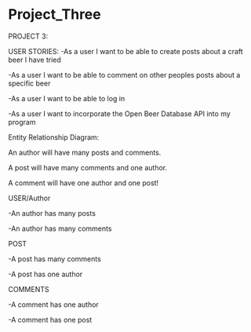 # Project_Three


PROJECT 3:

USER STORIES:
-As a user I want to be able to create posts about a craft beer I have tried

-As a user I want to be able to comment on other peoples posts about a specific beer

-As a user I want to be able to log in 

-As a user I want to incorporate the Open Beer Database API into my program



Entity Relationship Diagram:

An author will have many posts and comments. 

A post will have many comments and one author. 

A comment will have one author and one post!

USER/Author

-An author has many posts

-An author has many comments

POST 

-A post has many comments

-A post has one author


COMMENTS

-A comment has one author

-A comment has one post
